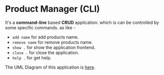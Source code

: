 # Product Manager (CLI)

It's a **command-line** based **CRUD** application. which is can be controlled by some specific commands. as like -

- `add name` for add products name.
- `remove name` for remove products name.
- `show .` for show the application frontend.
- `close .` for close the application.
- `help .` for get help.

The UML Diagram of this application is [here](https://app.diagrams.net/#Hfahimfaisaal%2FProduct-Manager%2Fmaster%2FUML-Diagram%2FProduct-Manager.drawio).
